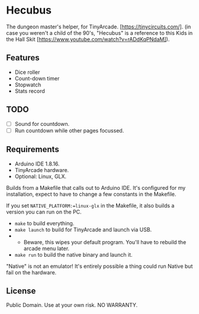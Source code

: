 # Hecubus

The dungeon master's helper, for TinyArcade. [https://tinycircuits.com/].
(in case you weren't a child of the 90's, "Hecubus" is a reference to this Kids in the Hall Skit [https://www.youtube.com/watch?v=rADdKqPNdaM]).

## Features

- Dice roller
- Count-down timer
- Stopwatch
- Stats record

## TODO

-[ ] Sound for countdown.
-[ ] Run countdown while other pages focussed.

## Requirements

- Arduino IDE 1.8.16.
- TinyArcade hardware.
- Optional: Linux, GLX.

Builds from a Makefile that calls out to Arduino IDE.
It's configured for my installation, expect to have to change a few constants in the Makefile.

If you set `NATIVE_PLATFORM:=linux-glx` in the Makefile, it also builds a version you can run on the PC.

- `make` to build everything.
- `make launch` to build for TinyArcade and launch via USB.
- - Beware, this wipes your default program. You'll have to rebuild the arcade menu later.
- `make run` to build the native binary and launch it.

"Native" is not an emulator! It's entirely possible a thing could run Native but fail on the hardware.

## License

Public Domain. Use at your own risk. NO WARRANTY.
